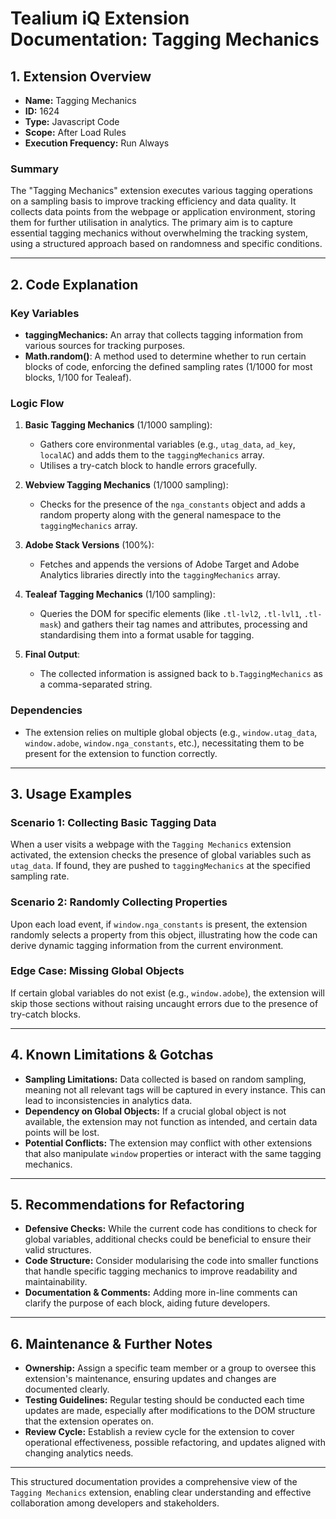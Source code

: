 # Tealium iQ Extension Documentation: Tagging Mechanics

## 1. Extension Overview

- **Name:** Tagging Mechanics
- **ID:** 1624
- **Type:** Javascript Code
- **Scope:** After Load Rules
- **Execution Frequency:** Run Always

### Summary
The "Tagging Mechanics" extension executes various tagging operations on a sampling basis to improve tracking efficiency and data quality. It collects data points from the webpage or application environment, storing them for further utilisation in analytics. The primary aim is to capture essential tagging mechanics without overwhelming the tracking system, using a structured approach based on randomness and specific conditions.

---

## 2. Code Explanation

### Key Variables
- **taggingMechanics:** An array that collects tagging information from various sources for tracking purposes.
- **Math.random()**: A method used to determine whether to run certain blocks of code, enforcing the defined sampling rates (1/1000 for most blocks, 1/100 for Tealeaf).

### Logic Flow
1. **Basic Tagging Mechanics** (1/1000 sampling):
   - Gathers core environmental variables (e.g., `utag_data`, `ad_key`, `localAC`) and adds them to the `taggingMechanics` array.
   - Utilises a try-catch block to handle errors gracefully.

2. **Webview Tagging Mechanics** (1/1000 sampling):
   - Checks for the presence of the `nga_constants` object and adds a random property along with the general namespace to the `taggingMechanics` array.

3. **Adobe Stack Versions** (100%):
   - Fetches and appends the versions of Adobe Target and Adobe Analytics libraries directly into the `taggingMechanics` array.

4. **Tealeaf Tagging Mechanics** (1/100 sampling):
   - Queries the DOM for specific elements (like `.tl-lvl2`, `.tl-lvl1`, `.tl-mask`) and gathers their tag names and attributes, processing and standardising them into a format usable for tagging.

5. **Final Output**:
   - The collected information is assigned back to `b.TaggingMechanics` as a comma-separated string.

### Dependencies
- The extension relies on multiple global objects (e.g., `window.utag_data`, `window.adobe`, `window.nga_constants`, etc.), necessitating them to be present for the extension to function correctly.

---

## 3. Usage Examples

### Scenario 1: Collecting Basic Tagging Data
When a user visits a webpage with the `Tagging Mechanics` extension activated, the extension checks the presence of global variables such as `utag_data`. If found, they are pushed to `taggingMechanics` at the specified sampling rate.

### Scenario 2: Randomly Collecting Properties
Upon each load event, if `window.nga_constants` is present, the extension randomly selects a property from this object, illustrating how the code can derive dynamic tagging information from the current environment.

### Edge Case: Missing Global Objects
If certain global variables do not exist (e.g., `window.adobe`), the extension will skip those sections without raising uncaught errors due to the presence of try-catch blocks.

---

## 4. Known Limitations & Gotchas

- **Sampling Limitations:** Data collected is based on random sampling, meaning not all relevant tags will be captured in every instance. This can lead to inconsistencies in analytics data.
- **Dependency on Global Objects:** If a crucial global object is not available, the extension may not function as intended, and certain data points will be lost.
- **Potential Conflicts:** The extension may conflict with other extensions that also manipulate `window` properties or interact with the same tagging mechanics.

---

## 5. Recommendations for Refactoring

- **Defensive Checks:** While the current code has conditions to check for global variables, additional checks could be beneficial to ensure their valid structures.
- **Code Structure:** Consider modularising the code into smaller functions that handle specific tagging mechanics to improve readability and maintainability.
- **Documentation & Comments:** Adding more in-line comments can clarify the purpose of each block, aiding future developers.

---

## 6. Maintenance & Further Notes

- **Ownership:** Assign a specific team member or a group to oversee this extension's maintenance, ensuring updates and changes are documented clearly.
- **Testing Guidelines:** Regular testing should be conducted each time updates are made, especially after modifications to the DOM structure that the extension operates on. 
- **Review Cycle:** Establish a review cycle for the extension to cover operational effectiveness, possible refactoring, and updates aligned with changing analytics needs.

--- 

This structured documentation provides a comprehensive view of the `Tagging Mechanics` extension, enabling clear understanding and effective collaboration among developers and stakeholders.